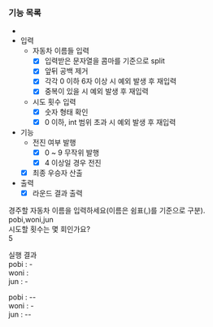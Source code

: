 ### 기능 목록
- 
- 입력
  - 자동차 이름들 입력
    - [x] 입력받은 문자열을 콤마를 기준으로 split
    - [x] 앞뒤 공백 제거
    - [X] 각각 0 이하 6자 이상 시 예외 발생 후 재입력
    - [x] 중복이 있을 시 예외 발생 후 재입력
  - 시도 횟수 입력
    - [x] 숫자 형태 확인
    - [x] 0 이하, int 범위 초과 시 예외 발생 후 재입력

- 기능
  - 전진 여부 발행
    - [x] 0 ~ 9 무작위 발행
    - [x] 4 이상일 경우 전진
  - [x] 최종 우승자 산출 
   
- 출력
  - [x] 라운드 결과 출력

경주할 자동차 이름을 입력하세요(이름은 쉼표(,)를 기준으로 구분).   
pobi,woni,jun   
시도할 횟수는 몇 회인가요?   
5

실행 결과   
pobi : -   
woni :   
jun : -   

pobi : --   
woni : -   
jun : --   
